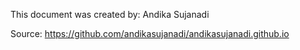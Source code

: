 This document was created by: Andika Sujanadi

Source: https://github.com/andikasujanadi/andikasujanadi.github.io
